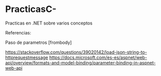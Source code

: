 # PracticasC-
Practicas en .NET sobre varios conceptos

Referencias:

Paso de parametros [frombody]

https://stackoverflow.com/questions/39020142/load-json-string-to-httprequestmessage
https://docs.microsoft.com/es-es/aspnet/web-api/overview/formats-and-model-binding/parameter-binding-in-aspnet-web-api